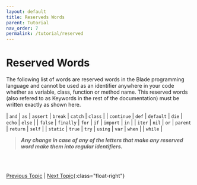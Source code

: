 ```yaml
---
layout: default
title: Reserveds Words
parent: Tutorial
nav_order: 7
permalink: /tutorial/reserved
---
```


# Reserved Words

The following list of words are reserved words in the Blade programming language and cannot be used 
as an identifier anywhere in your code whether as variable, class, function or method name. This 
reserved words (also refered to as Keywords in the rest of the documentation) must be written exactly 
as shown here. 

| `and` | `as` | `assert` | `break` | `catch` | `class` | 
| `continue` | `def` | `default` | `die` | `echo` | `else` | 
| `false` | `finally` | `for` | `if` | `import` | `in` | 
| `iter` | `nil` | `or` | `parent` | `return` | `self` | 
| `static` | `true` | `try` | `using` | `var` | `when` | 
| `while` |

> **_Any change in case of any of the letters that make any reserved word make them into 
> regular identifiers._**





<br><br>

[Previous Topic](./variables) | [Next Topic](./decision-making){:class="float-right"}